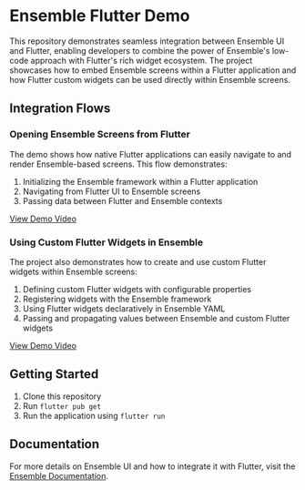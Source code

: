 # Ensemble Flutter Demo

This repository demonstrates seamless integration between Ensemble UI and Flutter, enabling developers to combine the power of Ensemble's low-code approach with Flutter's rich widget ecosystem. The project showcases how to embed Ensemble screens within a Flutter application and how Flutter custom widgets can be used directly within Ensemble screens.

## Integration Flows

### Opening Ensemble Screens from Flutter

The demo shows how native Flutter applications can easily navigate to and render Ensemble-based screens. This flow demonstrates:

1. Initializing the Ensemble framework within a Flutter application
2. Navigating from Flutter UI to Ensemble screens
3. Passing data between Flutter and Ensemble contexts

[View Demo Video](https://link-to-your-recording)

### Using Custom Flutter Widgets in Ensemble

The project also demonstrates how to create and use custom Flutter widgets within Ensemble screens:

1. Defining custom Flutter widgets with configurable properties
2. Registering widgets with the Ensemble framework
3. Using Flutter widgets declaratively in Ensemble YAML
4. Passing and propagating values between Ensemble and custom Flutter widgets

[View Demo Video](https://link-to-your-recording)

## Getting Started

1. Clone this repository
2. Run `flutter pub get`
3. Run the application using `flutter run`

## Documentation

For more details on Ensemble UI and how to integrate it with Flutter, visit the [Ensemble Documentation](https://docs.ensembleui.com/).